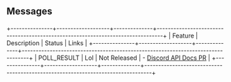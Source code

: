 ## Messages

+---------------+-------------------+--------------+--------------------------------------------------------------------------------+
|    Feature    |    Description    |    Status    |    Links                                                                       |
+---------------+-------------------+--------------+--------------------------------------------------------------------------------+
| POLL_RESULT   | Lol               | Not Released | - [Discord API Docs PR](https://github.com/discord/discord-api-docs/pull/7050) |
+---------------+-------------------+--------------+--------------------------------------------------------------------------------+
